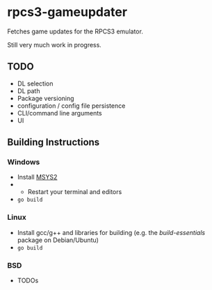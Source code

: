 # rpcs3-gameupdater

Fetches game updates for the RPCS3 emulator.

Still very much work in progress.

## TODO

* DL selection
* DL path
* Package versioning
* configuration / config file persistence
* CLI/command line arguments
* UI

## Building Instructions

### Windows

* Install [MSYS2](https://www.msys2.org/)
* * Restart your terminal and editors
* `go build`

### Linux

* Install gcc/g++ and libraries for building (e.g. the *build-essentials* package on Debian/Ubuntu)
* `go build`

### BSD

* TODOs
